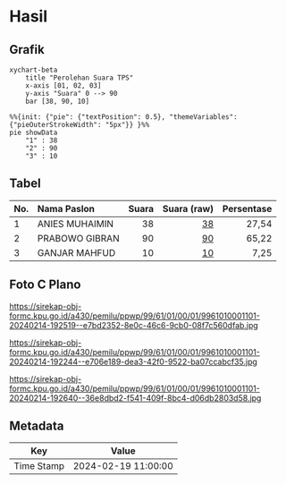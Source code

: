 # Hasil

## Grafik

```mermaid
xychart-beta
    title "Perolehan Suara TPS"
    x-axis [01, 02, 03]
    y-axis "Suara" 0 --> 90
    bar [38, 90, 10]
```

```mermaid
%%{init: {"pie": {"textPosition": 0.5}, "themeVariables": {"pieOuterStrokeWidth": "5px"}} }%%
pie showData
    "1" : 38
    "2" : 90
    "3" : 10
```

## Tabel

| No. | Nama Paslon    | Suara | Suara (raw) | Persentase |
|:--- |:-------------- | -----:| -----------:| ----------:|
| 1   | ANIES MUHAIMIN | 38    | [38][p-1]   | 27,54      |
| 2   | PRABOWO GIBRAN | 90    | [90][p-2]   | 65,22      |
| 3   | GANJAR MAHFUD  | 10    | [10][p-3]   | 7,25       |


[p-1]: https://github.com/gigit-pemilu/pemilu-2024-99-luar-negeri/blob/main/pilpres/hitung-suara/sub/99-luar-negeri/sub/61-kota-kinabalu-malaysia/sub/01-kota-kinabalu-malaysia/sub/0001-kota-kinabalu-malaysia/sub/101-ksk-090/sub/paslon-1.txt
[p-2]: https://github.com/gigit-pemilu/pemilu-2024-99-luar-negeri/blob/main/pilpres/hitung-suara/sub/99-luar-negeri/sub/61-kota-kinabalu-malaysia/sub/01-kota-kinabalu-malaysia/sub/0001-kota-kinabalu-malaysia/sub/101-ksk-090/sub/paslon-2.txt
[p-3]: https://github.com/gigit-pemilu/pemilu-2024-99-luar-negeri/blob/main/pilpres/hitung-suara/sub/99-luar-negeri/sub/61-kota-kinabalu-malaysia/sub/01-kota-kinabalu-malaysia/sub/0001-kota-kinabalu-malaysia/sub/101-ksk-090/sub/paslon-3.txt

## Foto C Plano

https://sirekap-obj-formc.kpu.go.id/a430/pemilu/ppwp/99/61/01/00/01/9961010001101-20240214-192519--e7bd2352-8e0c-46c6-9cb0-08f7c560dfab.jpg

https://sirekap-obj-formc.kpu.go.id/a430/pemilu/ppwp/99/61/01/00/01/9961010001101-20240214-192244--e706e189-dea3-42f0-9522-ba07ccabcf35.jpg

https://sirekap-obj-formc.kpu.go.id/a430/pemilu/ppwp/99/61/01/00/01/9961010001101-20240214-192640--36e8dbd2-f541-409f-8bc4-d06db2803d58.jpg


## Metadata

| Key        | Value               |
| ---------- | ------------------- |
| Time Stamp | 2024-02-19 11:00:00 |



